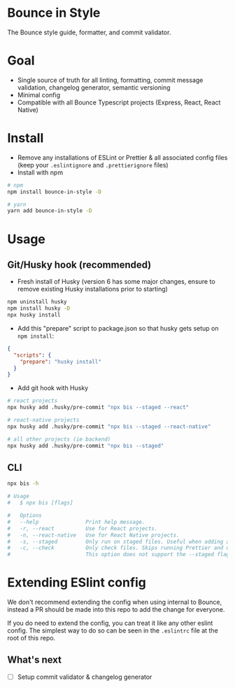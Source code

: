 # Bounce in Style

The Bounce style guide, formatter, and commit validator.

# Goal

- Single source of truth for all linting, formatting, commit message validation, changelog generator, semantic versioning
- Minimal config
- Compatible with all Bounce Typescript projects (Express, React, React Native)

# Install

- Remove any installations of ESLint or Prettier & all associated config files (keep your `.eslintignore` and `.prettierignore` files)
- Install with npm

```bash
# npm
npm install bounce-in-style -D

# yarn
yarn add bounce-in-style -D
```

# Usage

## Git/Husky hook (recommended)

- Fresh install of Husky (version 6 has some major changes, ensure to remove existing Husky installations prior to starting)

```bash
npm uninstall husky
npm install husky -D
npx husky install
```

- Add this "prepare" script to package.json so that husky gets setup on `npm install`:

```json
{
  "scripts": {
    "prepare": "husky install"
  }
}
```

- Add git hook with Husky

```bash
# react projects
npx husky add .husky/pre-commit "npx bis --staged --react"

# react-native projects
npx husky add .husky/pre-commit "npx bis --staged --react-native"

# all other projects (ie backend)
npx husky add .husky/pre-commit "npx bis --staged"
```

## CLI

```bash
npx bis -h

# Usage
#   $ npx bis [flags]

#   Options
#   --help               Print help message.
#   -r, --react          Use for React projects.
#   -n, --react-native   Use for React Native projects.
#   -s, --staged         Only run on staged files. Useful when adding as a git hook.
#   -c, --check          Only check files. Skips running Prettier and doesn't use the --fix flag for ESLint.
#                        This option does not support the --staged flag.
```

# Extending ESlint config

We don't recommend extending the config when using internal to Bounce, instead a PR should be made into this repo to add the change for everyone.

If you do need to extend the config, you can treat it like any other eslint config. The simplest way to do so can be seen in the `.eslintrc` file at the root of this repo.

## What's next

- [ ] Setup commit validator & changelog generator

